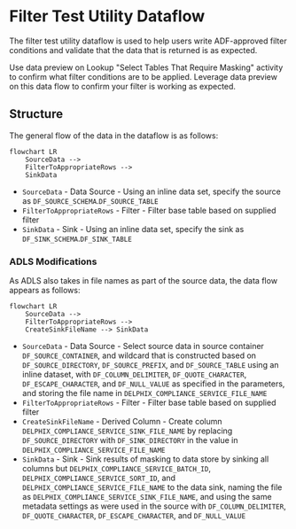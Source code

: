 # Filter Test Utility Dataflow

The filter test utility dataflow is used to help users write ADF-approved filter conditions and validate that the data
that is returned is as expected.

Use data preview on Lookup "Select Tables That Require Masking" activity to confirm what filter conditions are to be
applied. Leverage data preview on this data flow to confirm your filter is working as expected.

## Structure

The general flow of the data in the dataflow is as follows:

```mermaid
flowchart LR
    SourceData -->
    FilterToAppropriateRows -->
    SinkData
```

* `SourceData` - Data Source - Using an inline data set, specify the source as
`DF_SOURCE_SCHEMA`.`DF_SOURCE_TABLE`
* `FilterToAppropriateRows` - Filter - Filter base table based on supplied filter
* `SinkData` - Sink - Using an inline data set, specify the sink as `DF_SINK_SCHEMA`.`DF_SINK_TABLE`

### ADLS Modifications

As ADLS also takes in file names as part of the source data, the data flow appears as follows:

```mermaid
flowchart LR
    SourceData -->
    FilterToAppropriateRows -->
    CreateSinkFileName --> SinkData
```

* `SourceData` - Data Source - Select source data in source container `DF_SOURCE_CONTAINER`, and wildcard that is
constructed based on `DF_SOURCE_DIRECTORY`, `DF_SOURCE_PREFIX`, and `DF_SOURCE_TABLE` using an inline dataset, with
`DF_COLUMN_DELIMITER`, `DF_QUOTE_CHARACTER`, `DF_ESCAPE_CHARACTER`, and `DF_NULL_VALUE` as specified in the parameters,
and storing the file name in `DELPHIX_COMPLIANCE_SERVICE_FILE_NAME`
* `FilterToAppropriateRows` - Filter - Filter base table based on supplied filter
* `CreateSinkFileName` - Derived Column - Create column `DELPHIX_COMPLIANCE_SERVICE_SINK_FILE_NAME` by replacing
  `DF_SOURCE_DIRECTORY` with `DF_SINK_DIRECTORY` in the value in `DELPHIX_COMPLIANCE_SERVICE_FILE_NAME`
* `SinkData` - Sink - Sink results of masking to data store by sinking all columns but
`DELPHIX_COMPLIANCE_SERVICE_BATCH_ID`, `DELPHIX_COMPLIANCE_SERVICE_SORT_ID`, and `DELPHIX_COMPLIANCE_SERVICE_FILE_NAME`
to the data sink, naming the file as `DELPHIX_COMPLIANCE_SERVICE_SINK_FILE_NAME`, and using the same metadata settings
as were used in the source with `DF_COLUMN_DELIMITER`, `DF_QUOTE_CHARACTER`, `DF_ESCAPE_CHARACTER`, and `DF_NULL_VALUE`